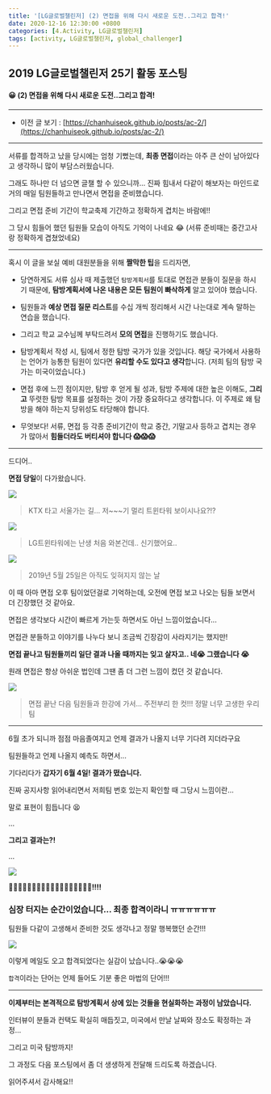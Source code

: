 ```yaml
---
title: '[LG글로벌챌린저] (2) 면접을 위해 다시 새로운 도전..그리고 합격!'
date: 2020-12-16 12:30:00 +0800
categories: [4.Activity, LG글로벌챌린저]
tags: [activity, LG글로벌챌린저, global_challenger]
---
```





## **2019 LG글로벌챌린저 25기 활동 포스팅**

#### **😀 (2) 면접을 위해 다시 새로운 도전..그리고 합격!**

------

* 이전 글 보기 : [https://chanhuiseok.github.io/posts/ac-2/](https://chanhuiseok.github.io/posts/ac-2/)

------

서류를 합격하고 났을 당시에는 엄청 기뻤는데, **최종 면접**이라는 아주 큰 산이 남아있다고 생각하니 많이 부담스러웠습니다.

그래도 하나만 더 넘으면 글챌 할 수 있으니까... 진짜 힘내서 다같이 해보자는 마인드로 거의 매일 팀원들하고 만나면서 면접을 준비했습니다.

그리고 면접 준비 기간이 학교축제 기간하고 정확하게 겹치는 바람에!!

그 당시 힘들어 했던 팀원들 모습이 아직도 기억이 나네요 😂 (서류 준비때는 중간고사랑 정확하게 겹쳤었네요)

------

혹시 이 글을 보실 예비 대원분들을 위해 **짤막한 팁**을 드리자면,

* 당연하게도 서류 심사 때 제출했던 `탐방계획서`를 토대로 면접관 분들이 질문을 하시기 때문에, **탐방계획서에 나온 내용은 모든 팀원이 빠삭하게** 알고 있어야 했습니다.

* 팀원들과 **예상 면접 질문 리스트**를 수십 개씩 정리해서 시간 나는대로 계속 말하는 연습을 했습니다.
* 그리고 학교 교수님께 부탁드려서 **모의 면접**을 진행하기도 했습니다.
* 탐방계획서 작성 시, 팀에서 정한 탐방 국가가 있을 것입니다. 해당 국가에서 사용하는 언어가 능통한 팀원이 있다면 **유리할 수도 있다고 생각**합니다. (저희 팀의 탐방 국가는 미국이었습니다.)

* 면접 후에 느낀 점이지만, 탐방 후 얻게 될 성과, 탐방 주제에 대한 높은 이해도, **그리고** 뚜렷한 탐방 목표를 설정하는 것이 가장 중요하다고 생각합니다. 이 주제로 왜 탐방을 해야 하는지 당위성도 타당해야 합니다.
* 무엇보다! 서류, 면접 등 각종 준비기간이 학교 중간, 기말고사 등하고 겹치는 경우가 많아서 **힘들더라도 버티셔야 합니다 😱😱😱**

------

드디어..

**면접 당일**이 다가왔습니다.

![](https://i.imgur.com/EEUT6PJ.jpg)

> KTX 타고 서울가는 길... 저~~~기 멀리 트윈타워 보이시나요?!?



![](https://i.imgur.com/y3RoZfq.png)

> LG트윈타워에는 난생 처음 와본건데.. 신기했어요..

![](https://i.imgur.com/cP7NHGj.jpg)

> 2019년 5월 25일은 아직도 잊혀지지 않는 날

이 때 아마 면접 오후 팀이었던걸로 기억하는데, 오전에 면접 보고 나오는 팀들 보면서 더 긴장했던 것 같아요.

면접은 생각보다 시간이 빠르게 가는듯 하면서도 아닌 느낌이었습니다...

면접관 분들하고 이야기를 나누다 보니 조금씩 긴장감이 사라지기는 했지만!

**면접 끝나고 팀원들끼리 일단 결과 나올 때까지는 잊고 살자고.. 네😭 그랬습니다 😭**

원래 면접은 항상 아쉬운 법인데 그땐 좀 더 그런 느낌이 컸던 것 같습니다.



![](https://i.imgur.com/yn6dCMQ.jpg)

> 면접 끝난 다음 팀원들과 한강에 가서... 주전부리 한 컷!!! 정말 너무 고생한 우리팀

------

6월 초가 되니까 점점 마음졸여지고 언제 결과가 나올지 너무 기다려 지더라구요

팀원들하고 언제 나올지 예측도 하면서...

기다리다가 **갑자기 6월 4일! 결과가 떴습니다.**

진짜 공지사항 읽어내리면서 저희팀 번호 있는지 확인할 때 그당시 느낌이란...

말로 표현이 힘듭니다 😫

...

**그리고 결과는?!**

...

![](https://i.imgur.com/jObr5Yw.png)

**🎊🎊👏👏👏🎊🎊🎊👏👏👏👏🎊🎊🎊👏👏🎊!!!!** 

### **심장 터지는 순간이었습니다... 최종 합격이라니 ㅠㅠㅠㅠㅠㅠ**

팀원들 다같이 고생해서 준비한 것도 생각나고 정말 행복했던 순간!!!



![](https://i.imgur.com/aMcXGBU.png)

이렇게 메일도 오고 합격되었다는 실감이 났습니다..😭😭😭

`합격`이라는 단어는 언제 들어도 기분 좋은 마법의 단어!!!

------

**이제부터는 본격적으로 탐방계획서 상에 있는 것들을 현실화하는 과정이 남았습니다.**

인터뷰이 분들과 컨택도 확실히 매듭짓고, 미국에서 만날 날짜와 장소도 확정하는 과정...

그리고 미국 탐방까지!

그 과정도 다음 포스팅에서 좀 더 생생하게 전달해 드리도록 하겠습니다.

읽어주셔서 감사해요!!